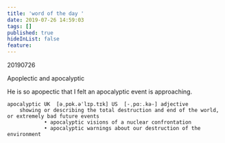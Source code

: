 ```yaml
---
title: 'word of the day '
date: 2019-07-26 14:59:03
tags: []
published: true
hideInList: false
feature: 
---
```



20190726

Apoplectic and apocalyptic

He is so apopectic that I felt an apocalyptic event is approaching.

	apocalyptic UK  [əˌpɒk.əˈlɪp.tɪk] US  [-ˌpɑː.kə-] adjective 
		showing or describing the total destruction and end of the world, or extremely bad future events
				• apocalyptic visions of a nuclear confrontation 
				• apocalyptic warnings about our destruction of the environment 